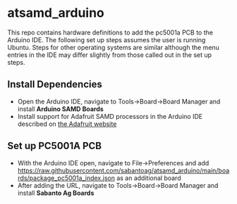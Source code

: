 # atsamd_arduino
This repo contains hardware definitions to add the pc5001a PCB to the Arduino IDE. The following set up steps assumes the user is running Ubuntu. Steps for other operating systems are similar although the menu entries in the IDE may differ slightly from those called out in the set up steps.
## Install Dependencies
* Open the Arduino IDE, navigate to Tools->Board->Board Manager and install **Arduino SAMD Boards**
* Install support for Adafruit SAMD processors in the Arduino IDE described on [the Adafruit website](https://learn.adafruit.com/adafruit-feather-m0-adalogger/setup)
## Set up PC5001A PCB
* With the Arduino IDE open, navigate to File->Preferences and add https://raw.githubusercontent.com/sabantoag/atsamd_arduino/main/boards/package_pc5001a_index.json as an additional board
* After adding the URL, navigate to Tools->Board->Board Manager and install **Sabanto Ag Boards**
